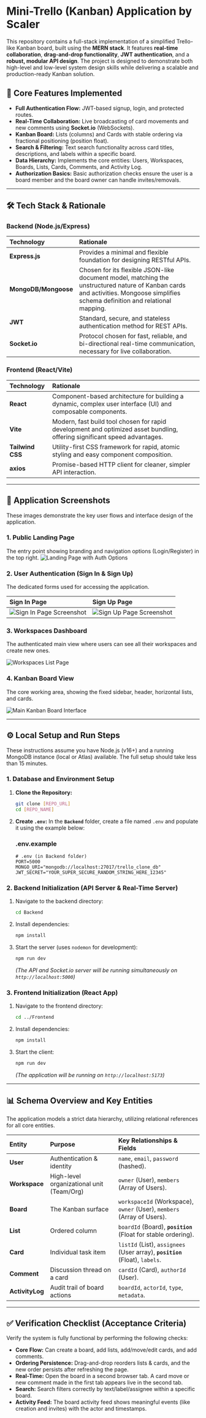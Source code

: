 # Mini-Trello (Kanban) Application by Scaler

This repository contains a full-stack implementation of a simplified Trello-like Kanban board, built using the **MERN stack**. It features **real-time collaboration**, **drag-and-drop functionality**, **JWT authentication**, and a **robust, modular API design**. The project is designed to demonstrate both high-level and low-level system design skills while delivering a scalable and production-ready Kanban solution.


## 🌟 Core Features Implemented

* **Full Authentication Flow:** JWT-based signup, login, and protected routes.
* **Real-Time Collaboration:** Live broadcasting of card movements and new comments using **Socket.io** (WebSockets).
* **Kanban Board:** Lists (columns) and Cards with stable ordering via fractional positioning (position float).
* **Search & Filtering:** Text search functionality across card titles, descriptions, and labels within a specific board.
* **Data Hierarchy:** Implements the core entities: Users, Workspaces, Boards, Lists, Cards, Comments, and Activity Log.
* **Authorization Basics:** Basic authorization checks ensure the user is a board member and the board owner can handle invites/removals.

---

## 🛠️ Tech Stack & Rationale

### Backend (Node.js/Express)

| Technology | Rationale |
| :--- | :--- |
| **Express.js** | Provides a minimal and flexible foundation for designing RESTful APIs. |
| **MongoDB/Mongoose** | Chosen for its flexible JSON-like document model, matching the unstructured nature of Kanban cards and activities. Mongoose simplifies schema definition and relational mapping. |
| **JWT** | Standard, secure, and stateless authentication method for REST APIs. |
| **Socket.io** | Protocol chosen for fast, reliable, and bi-directional real-time communication, necessary for live collaboration. |

### Frontend (React/Vite)

| Technology | Rationale |
| :--- | :--- |
| **React** | Component-based architecture for building a dynamic, complex user interface (UI) and composable components. |
| **Vite** | Modern, fast build tool chosen for rapid development and optimized asset bundling, offering significant speed advantages. |
| **Tailwind CSS** | Utility-first CSS framework for rapid, atomic styling and easy component composition. |
| **axios** | Promise-based HTTP client for cleaner, simpler API interaction. |

---

## 📸 Application Screenshots

These images demonstrate the key user flows and interface design of the application.

### 1. Public Landing Page
The entry point showing branding and navigation options (Login/Register) in the top right.
![Landing Page with Auth Options](./OutputScreenshots/LandingPage.png)

### 2. User Authentication (Sign In & Sign Up)
The dedicated forms used for accessing the application.

| Sign In Page | Sign Up Page |
| :--- | :--- |
| ![Sign In Page Screenshot](./OutputScreenshots/LoginPage.png) | ![Sign Up Page Screenshot](./OutputScreenshots/RegisterPage.png) |

### 3. Workspaces Dashboard
The authenticated main view where users can see all their workspaces and create new ones.

![Workspaces List Page](./OutputScreenshots/WorkspacesPage.png)

### 4. Kanban Board View
The core working area, showing the fixed sidebar, header, horizontal lists, and cards.

![Main Kanban Board Interface](./OutputScreenshots/BoardsPage.png)


---

## ⚙️ Local Setup and Run Steps

These instructions assume you have Node.js (v16+) and a running MongoDB instance (local or Atlas) available. The full setup should take less than 15 minutes.

### 1. Database and Environment Setup

1.  **Clone the Repository:**
    ```bash
    git clone [REPO_URL]
    cd [REPO_NAME]
    ```
2.  **Create `.env`:** In the **`Backend`** folder, create a file named `.env` and populate it using the example below:

    ### .env.example
    ```env
    # .env (in Backend folder)
    PORT=5000
    MONGO_URI="mongodb://localhost:27017/trello_clone_db" 
    JWT_SECRET="YOUR_SUPER_SECURE_RANDOM_STRING_HERE_12345"
    ```

### 2. Backend Initialization (API Server & Real-Time Server)

1.  Navigate to the backend directory:
    ```bash
    cd Backend
    ```
2.  Install dependencies:
    ```bash
    npm install
    ```
3.  Start the server (uses `nodemon` for development):
    ```bash
    npm run dev
    ```
    *(The API and Socket.io server will be running simultaneously on `http://localhost:5000`)*

### 3. Frontend Initialization (React App)

1.  Navigate to the frontend directory:
    ```bash
    cd ../Frontend
    ```
2.  Install dependencies:
    ```bash
    npm install
    ```
3.  Start the client:
    ```bash
    npm run dev
    ```
    *(The application will be running on `http://localhost:5173`)*

---

## 📊 Schema Overview and Key Entities

The application models a strict data hierarchy, utilizing relational references for all core entities.

| Entity | Purpose | Key Relationships & Fields |
| :--- | :--- | :--- |
| **User** | Authentication & identity | `name`, `email`, `password` (hashed). |
| **Workspace** | High-level organizational unit (Team/Org) | `owner` (User), `members` (Array of Users). |
| **Board** | The Kanban surface | `workspaceId` (Workspace), `owner` (User), `members` (Array of Users). |
| **List** | Ordered column | `boardId` (Board), **`position`** (Float for stable ordering). |
| **Card** | Individual task item | `listId` (List), `assignees` (User array), **`position`** (Float), `labels`. |
| **Comment** | Discussion thread on a card | `cardId` (Card), `authorId` (User). |
| **ActivityLog** | Audit trail of board actions | `boardId`, `actorId`, `type`, `metadata`. |

---

## ✅ Verification Checklist (Acceptance Criteria)

Verify the system is fully functional by performing the following checks:

* **Core Flow:** Can create a board, add lists, add/move/edit cards, and add comments.
* **Ordering Persistence:** Drag-and-drop reorders lists & cards, and the new order persists after refreshing the page.
* **Real-Time:** Open the board in a second browser tab. A card move or new comment made in the first tab appears live in the second tab.
* **Search:** Search filters correctly by text/label/assignee within a specific board.
* **Activity Feed:** The board activity feed shows meaningful events (like creation and invites) with the actor and timestamps.